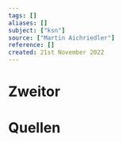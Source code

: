```yaml
---
tags: []
aliases: []
subject: ["ksn"]
source: ["Martin Aichriedler"]
reference: []
created: 21st November 2022
---
```


# Zweitor


# Quellen